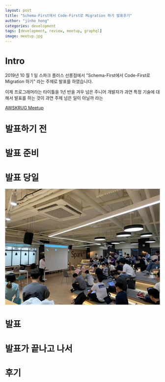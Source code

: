 ```yaml
---
layout: post
title: "Schema-First에서 Code-First로 Migration 하기 발표후기"
author: "jinho hong"
categories: development
tags: [development, review, meetup, graphql]
image: meetup.jpg
---
```


# Intro

2019년 10 월 1 일 스파크 플러스 선릉점에서 "Schema-First에서 Code-First로 Migration 하기" 라는 주제로 발표를 하였습니다.

이제 프로그래머라는 타이틀을 1년 반을 겨우 넘은 주니어 개발자가 과연 특정 기술에 대해서 발표를 하는 것이 과연 주제 넘은 일이 아닐까 라는

[AWSKRUG Meetup](https://www.meetup.com/ko-KR/awskrug/events/264940819/)

# 발표하기 전

# 발표 준비

# 발표 당일

![](../assets/img/meetup.jpg)

# 발표

# 발표가 끝나고 나서

# 후기
